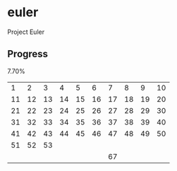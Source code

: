 
# euler
Project Euler

## Progress
7.70%

<table><tr><td>1</td><td>2</td><td>3</td><td>4</td><td>5</td><td>6</td><td>7</td><td>8</td><td>9</td><td>10</td></tr>
<tr><td>11</td><td>12</td><td>13</td><td>14</td><td>15</td><td>16</td><td>17</td><td>18</td><td>19</td><td>20</td></tr>
<tr><td>21</td><td>22</td><td>23</td><td>24</td><td>25</td><td>26</td><td>27</td><td>28</td><td>29</td><td>30</td></tr>
<tr><td>31</td><td>32</td><td>33</td><td>34</td><td>35</td><td>36</td><td>37</td><td>38</td><td>39</td><td>40</td></tr>
<tr><td>41</td><td>42</td><td>43</td><td>44</td><td>45</td><td>46</td><td>47</td><td>48</td><td>49</td><td>50</td></tr>
<tr><td>51</td><td>52</td><td>53</td><td></td><td></td><td></td><td></td><td></td><td></td><td></td></tr>
<tr><td></td><td></td><td></td><td></td><td></td><td></td><td>67</td><td></td><td></td><td></td></tr>
</table>